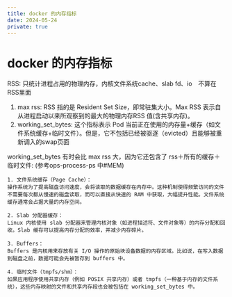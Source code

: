 ```yaml
---
title: docker 的内存指标
date: 2024-05-24
private: true
---
```

# docker 的内存指标
RSS: 只统计进程占用的物理内存，内核文件系统cache、slab fd、io　不算在RSS里面
1. max rss: RSS 指的是 Resident Set Size，即常驻集大小。Max RSS 表示自从进程启动以来所观察到的最大的物理内存RSS 值(含共享内存)。
2. working_set_bytes: 这个指标表示 Pod 当前正在使用的内存量+缓存（如文件系统缓存+临时文件）。但是，它不包括已经被驱逐（evicted）且能够被重新调入的swap页面


working_set_bytes 有时会比 max rss 大，因为它还包含了 rss＋所有的缓存＋临时文件: (参考ops-process-ps 中#MEM)

    1. 文件系统缓存（Page Cache）：
    操作系统为了提高磁盘访问速度，会将读取的数据缓存在内存中。这种机制使得频繁访问的文件不需要每次都从慢速的磁盘读取，而可以直接从快速的 RAM 中获取，大幅提升性能。文件系统缓存通常会占据大量的内存空间。

    2. Slab 分配器缓存：
    Linux 内核使用 slab 分配器来管理内核对象（如进程描述符、文件对象等）的内存分配和回收。Slab 缓存可以提高内存分配的效率，并减少内存碎片。

    3. Buffers：
    Buffers 是内核用来存放有关 I/O 操作的原始块设备数据的内存区域。比如说，在写入数据到磁盘之前，数据可能会先被暂存到 buffers 中。

    4. 临时文件（tmpfs/shm）：
    如果应用程序使用共享内存（例如 POSIX 共享内存）或者 tmpfs（一种基于内存的文件系统），这些内存映射的文件和共享内存段也会被包括在 working_set_bytes 中。
